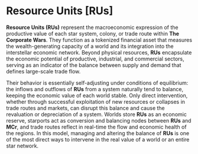 # Resource Units \[RUs]

**Resource Units (RUs)** represent the macroeconomic expression of the productive value of each star system, colony, or trade route within **The Corporate Wars**. They function as a tokenized financial asset that measures the wealth-generating capacity of a world and its integration into the interstellar economic network. Beyond physical resources, **RUs** encapsulate the economic potential of productive, industrial, and commercial sectors, serving as an indicator of the balance between supply and demand that defines large-scale trade flow.

Their behavior is essentially self-adjusting under conditions of equilibrium: the inflows and outflows of **RUs** from a system naturally tend to balance, keeping the economic value of each world stable. Only direct intervention, whether through successful exploitation of new resources or collapses in trade routes and markets, can disrupt this balance and cause the revaluation or depreciation of a system. Worlds store **RUs** as an economic reserve, starports act as conversion and balancing nodes between **RUs** and **MCr**, and trade routes reflect in real-time the flow and economic health of the regions. In this model, managing and altering the balance of **RUs** is one of the most direct ways to intervene in the real value of a world or an entire star network.
